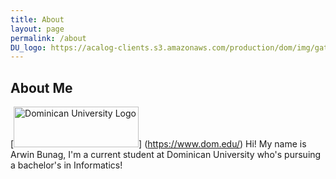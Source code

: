 ```yaml
---
title: About
layout: page
permalink: /about
DU_logo: https://acalog-clients.s3.amazonaws.com/production/dom/img/gateway/CV_DUstacked_PMS295.png
---
```

## About Me ##
[<img src = "{{ page.DU_logo }}" alt ="Dominican University Logo" width="200" height="65">] (https://www.dom.edu/)
Hi! My name is Arwin Bunag, I'm a current student at Dominican University who's pursuing a bachelor's in Informatics!
